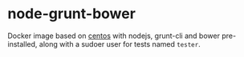 node-grunt-bower
================

Docker image based on [centos](http://hub.docker.com/_/centos) with nodejs,
grunt-cli and bower pre-installed, along with a sudoer user for tests named
``tester``.
